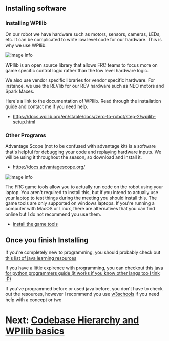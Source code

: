 ## Installing software

### Installing WPIlib
On our robot we have hardware such as motors, sensors, cameras, LEDs, etc. It can be complicated to write low level code for our hardware. This is why we use WPIlib.

![image info](./WPIlibLogo.png)

WPIlib is an open source library that allows FRC teams to focus more on game specific control logic rather than the low level hardware logic.

We also use vendor specific libraries for vendor specific hardware. For instance, we use the REVlib for our REV hardware such as NEO motors and Spark Maxes.

Here's a link to the documentation of WPIlib. Read through the installation guide and contact me if you need help.

* https://docs.wpilib.org/en/stable/docs/zero-to-robot/step-2/wpilib-setup.html

### Other Programs
Advantage Scope (not to be confused with advantage kit) is a software that's helpful for debugging your code and replaying hardware inputs. We will be using it throughout the season, so download and install it.

* https://docs.advantagescope.org/
 
![image info](./AdvantageScopeLogo.png)

The FRC game tools allow you to actually run code on the robot using your laptop. You aren't required to install this, but if you intend to actually use your laptop to test things during the meeting you should install this. The game tools are only supported on windows laptops. If you're running a computer with MacOS or Linux, there are alternatives that you can find online but I do not recommend you use them. 

* [install the game tools](https://docs.wpilib.org/en/stable/docs/zero-to-robot/step-2/frc-game-tools.html)

## Once you finish Installing
If you're completely new to programming, you should probably check out [this list of java learning resources](../Java/Index.md)

If you have a little expirence with programming, you can checkout this [java for python programmers guide (it works if you know other langs too I tink :P)](https://runestone.academy/ns/books/published/java4python/index.html)

If you've programmed before or used java before, you don't have to check out the resources, however I recommend you use [w3schools](https://www.w3schools.com/java/) if you need help with a concept or two

# Next: [Codebase Hierarchy and WPIlib basics](../WPILIBINTRO/Index.md)